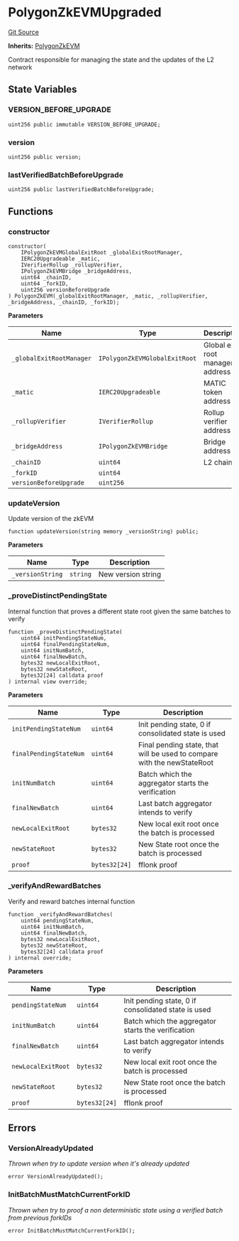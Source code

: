 # PolygonZkEVMUpgraded
[Git Source](https://github.com/agglayer/agglayer-contracts/blob/112a010b7c8b14335e5fe1a9bffc11bd2459df05/contracts/mainnetUpgraded/PolygonZkEVMUpgraded.sol)

**Inherits:**
[PolygonZkEVM](/contracts/PolygonZkEVM.sol/contract.PolygonZkEVM.md)

Contract responsible for managing the state and the updates of the L2 network


## State Variables
### VERSION_BEFORE_UPGRADE

```solidity
uint256 public immutable VERSION_BEFORE_UPGRADE;
```


### version

```solidity
uint256 public version;
```


### lastVerifiedBatchBeforeUpgrade

```solidity
uint256 public lastVerifiedBatchBeforeUpgrade;
```


## Functions
### constructor


```solidity
constructor(
    IPolygonZkEVMGlobalExitRoot _globalExitRootManager,
    IERC20Upgradeable _matic,
    IVerifierRollup _rollupVerifier,
    IPolygonZkEVMBridge _bridgeAddress,
    uint64 _chainID,
    uint64 _forkID,
    uint256 versionBeforeUpgrade
) PolygonZkEVM(_globalExitRootManager, _matic, _rollupVerifier, _bridgeAddress, _chainID, _forkID);
```
**Parameters**

|Name|Type|Description|
|----|----|-----------|
|`_globalExitRootManager`|`IPolygonZkEVMGlobalExitRoot`|Global exit root manager address|
|`_matic`|`IERC20Upgradeable`|MATIC token address|
|`_rollupVerifier`|`IVerifierRollup`|Rollup verifier address|
|`_bridgeAddress`|`IPolygonZkEVMBridge`|Bridge address|
|`_chainID`|`uint64`|L2 chainID|
|`_forkID`|`uint64`||
|`versionBeforeUpgrade`|`uint256`||


### updateVersion

Update version of the zkEVM


```solidity
function updateVersion(string memory _versionString) public;
```
**Parameters**

|Name|Type|Description|
|----|----|-----------|
|`_versionString`|`string`|New version string|


### _proveDistinctPendingState

Internal function that proves a different state root given the same batches to verify


```solidity
function _proveDistinctPendingState(
    uint64 initPendingStateNum,
    uint64 finalPendingStateNum,
    uint64 initNumBatch,
    uint64 finalNewBatch,
    bytes32 newLocalExitRoot,
    bytes32 newStateRoot,
    bytes32[24] calldata proof
) internal view override;
```
**Parameters**

|Name|Type|Description|
|----|----|-----------|
|`initPendingStateNum`|`uint64`|Init pending state, 0 if consolidated state is used|
|`finalPendingStateNum`|`uint64`|Final pending state, that will be used to compare with the newStateRoot|
|`initNumBatch`|`uint64`|Batch which the aggregator starts the verification|
|`finalNewBatch`|`uint64`|Last batch aggregator intends to verify|
|`newLocalExitRoot`|`bytes32`| New local exit root once the batch is processed|
|`newStateRoot`|`bytes32`|New State root once the batch is processed|
|`proof`|`bytes32[24]`|fflonk proof|


### _verifyAndRewardBatches

Verify and reward batches internal function


```solidity
function _verifyAndRewardBatches(
    uint64 pendingStateNum,
    uint64 initNumBatch,
    uint64 finalNewBatch,
    bytes32 newLocalExitRoot,
    bytes32 newStateRoot,
    bytes32[24] calldata proof
) internal override;
```
**Parameters**

|Name|Type|Description|
|----|----|-----------|
|`pendingStateNum`|`uint64`|Init pending state, 0 if consolidated state is used|
|`initNumBatch`|`uint64`|Batch which the aggregator starts the verification|
|`finalNewBatch`|`uint64`|Last batch aggregator intends to verify|
|`newLocalExitRoot`|`bytes32`| New local exit root once the batch is processed|
|`newStateRoot`|`bytes32`|New State root once the batch is processed|
|`proof`|`bytes32[24]`|fflonk proof|


## Errors
### VersionAlreadyUpdated
*Thrown when try to update version when it's already updated*


```solidity
error VersionAlreadyUpdated();
```

### InitBatchMustMatchCurrentForkID
*Thrown when try to proof a non deterministic state using a verified batch from previous forkIDs*


```solidity
error InitBatchMustMatchCurrentForkID();
```

